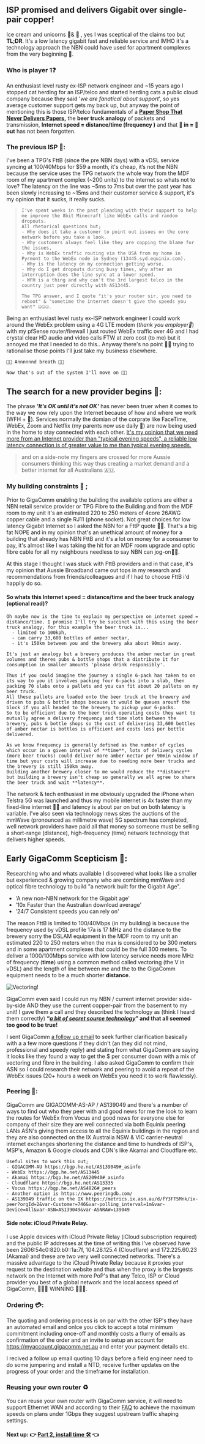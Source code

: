 ## ISP promised and delivers Gigabit over single-pair copper!

Ice cream and unicorns 🍦& 🦄 , yes I was sceptical of the claims too but **TL;DR**. It's a low latency gigabit fast and reliable service and IMHO it's a technology approach the NBN could have used for apartment complexes from the very beginning 🍿. 

### Who is player 1❓

An enthusiast level rusty ex-ISP network engineer and ~15 years ago I stopped cat herding for an ISP/telco and started herding cats a public cloud company because they said '*we are fanatical about support*', so yes average customer support gets my back up, but anyway the point of mentioning this is those ISP/telco fundamentals of a **[Paper Shop That Never Delivers Papers](https://en.wikipedia.org/wiki/OSI_model),** the **beer truck analogy** of packets and transmission,  **Internet speed = distance/time (frequency )** and that **💩 in = 💩 out** has not been forgotten.

### The previous ISP 👋:

I've been a TPG's FttB (since the pre NBN days) with a vDSL service syncing at 100/40Mbps for $59 a month, it's cheap, it’s not the NBN because the service uses the TPG network the whole way from the MDF room of my apartment complex (~200 units) to the internet so whats not to love? The latency on the line was ~5ms to 7ms but over the past year has been slowly increasing to ~15ms and their customer service & support, it's my opinion that it sucks, it really sucks.



> ```
> I've spent weeks in the past pleading with their support to help me improve the 8bit Minecraft like WebEx calls and random dropouts.
> All rhetorical questions but;
> - Why does it take a customer to point out issues on the core network before you take a look.
> - Why customers always feel like they are copping the blame for the issues, 
> - Why is WebEx traffic routing via the USA from my home in Pyrmont to the WebEx node in Sydney (13445.syd.equinix.com).
> - Why is the latency on my connection getting worse.
> - Why do I get dropouts during busy times, why after an interruption does the line sync at a lower speed.
> - WFH is a thing and why can't the 3rd largest telco in the country just peer directly with AS13445.
> 
> The TPG answer, and I quote "it's your router sir, you need to reboot" & "sometime the internet doesn't give the speeds you want" 🤐🤐🤐. 
> ```
>



Being an enthusiast level rusty ex-ISP network engineer I could work around the WebEx problem using a 4G LTE modem (*thank you employer🙏*) with my pfSense router/firewall I just routed WebEx traffic over 4G and I had crystal clear HD audio and video calls FTW at zero cost (to me) but it annoyed me that I needed to do this.. Anyway there's no point 🙅‍♂️ trying to rationalise those points I'll just take my business elsewhere.



```
🧘🏼 Annnnnnd breath 🧘🏼

Now that's out of the system I'll move on 🧘🏼
```



## **The search for a new provider begins 🚀:**

The phrase ***'It's OK until it’s not OK'*** has never been truer when it comes to the way we now rely upon the Internet because of how and where we work (WFH + 🦠).  Services normally the domian of the corprate like FaceTime, WebEx, Zoom and Netflix (my parents now use daily 🤯) are now being used in the home to stay connected with each other. <u>It's my opinion that we need more from an Internet provider than "typical evening speeds", a reliable low latency connection is of greater value to me than typical evening speeds.</u> 



> and on a side-note my fingers are crossed for more Aussie consumers thinking this way thus creating a market demand and a better internet for all Australians 🇦🇺.

 

### My building constraints 🏪 ; 

Prior to GigaComm enabling the building the available options are either a NBN retail service provider or TPG Fibre to the Building and from the MDF room to my unit it's an estimated 220 to 250 meters of 4core 26AWG copper cable and a single RJ11 (phone socket). Not great choices for low latency Gigabit Internet so I asked the  NBN for a FttP quote 🙅‍♂️. That's a big fat NOPE and in my opinion that's an unethical amount of money for a building that already has NBN FttB and it's a lot on money for a consumer to pay, it's almost like I was taking the hit for an MDF room upgrade and optic fibre cable for all my neighbours needless to say NBN can jog-on🏃‍♂️. 

At this stage I thought I was stuck with FttB providers and in that case, it's my opinion that Aussie Broadband came out tops in my research and recommendations from friends/colleagues and if I had to choose FttB i'd happliy do so.



#### So whats this Internet speed = distance/time and the beer truck analogy (optional read)?

```
Oh maybe now is the time to explain my perspective on internet speed = distance/time. I promise I'll try be succinct with this using the beer truck analogy, for this example the beer truck is...
  - limited to 100kph,
  - can carry 33,600 bottles of amber nectar,
  - it's 150km between you and the brewery aka about 90min away.

It's just an analogy but a brewery produces the amber nectar in great volumes and theres pubs & bottle shops that a distribute it for consumption in smaller amounts 'please drink responsibly'.

Thus if you could imagine the journey a single 6-pack has taken to on its way to you it involves packing four 6-packs into a slab, then packing 70 slabs onto a pallets and you can fit about 20 pallets on my beer truck. 
All these pallets are loaded onto the beer truck at the brewery and driven to pubs & bottle shops because it would be queues arounf the block if you all headed to the brewery to pickup your 6-packs. 
So to be efficient due to the beer truck operating costs they want to mutually agree a delivery frequency and time slots between the brewery, pubs & bottle shops so the cost of delivering 33,600 bottles of amber nectar is bottles is efficient and costs less per bottle delivered.

As we know frequency is generally defined as the number of cycles which occur in a given interval of **time**, lots of delivery cycles (more beer trucks) could deliver more amber nectar per 90min window of time but your costs will increase due to needing more beer trucks and the brewery is still 150km away. 
Building another brewery closer to me would reduce the **distance** but building a brewery isn't cheap so generally we all agree to share the beer truck and wait **latency**.  
```



The network & tech enthusiast in me obviously upgraded the iPhone when Telstra 5G was launched and thus my mobile internet is 4x faster than my fixed-line internet 🤷‍♂️ and latency is about par on but on both latency is variable. I've also seen via technology news sites the auctions of the mmWave (pronounced as millimetre wave) 5G spectrum has completed, well network providers have paid all that money so someone must be selling a short-range (distance), high-frequency (time) network technology that delivers higher speeds.



## Early GigaComm Scepticism 🤔:

Researching who and whats available I discovered what looks like a smaller but experienced & growing company who are combining mmWave and optical fibre technology to build "a network built for the Gigabit Age".  

- 'A new non-NBN network for the Gigabit age'
- '10x Faster than the Australian download average'
- '24/7 Consistent speeds you can rely on'

The reason FttB is limited to 100/40Mbps (in my building) is because the frequency used by vDSL profile 17a is 17 MHz and the distance to the brewery sorry the DSLAM equipment in the MDF room to my unit an estimated 220 to 250 meters when the max is considered to be 300 meters and in some apartment complexes that could be the full 300 meters. To deliver a 1000/100Mbps service with low latency service needs more MHz of frequency (**time**) using a common method called vectoring (the V in vDSL) and the length of line between me and the to the GigaComm equipment needs to be a much shorter **distance**.



![Vectoring!](https://github.com/alexanderswift/public-gigacom/blob/main/pics/vectoring.jpeg)



GigaComm even said I could run my NBN / current internet provider side-by-side AND they use the current copper-pair from the basement to my unit! I gave them a call and they described the technology as (think I heard them correctly) **“*<u>a bit of secret source technology</u>*” and that all seemed too good to be true!**

I sent GigaComm [a follow up email](https://github.com/alexanderswift/public-gigacom/blob/main/emails_to_gigacomm.pdf) to seek further clarification basically with a a few more questions if they didn't (an they did not mind, professional and speedy reply) and stating from what GigaComm are saying it looks like they found a way to get the $ per consumer down with a mix of vectoring and fibre in the building. I also asked GigaComm to confirm their ASN so I could research their network and peering to avoid a repeat of the WebEx issues (20+ hours a week on WebEx you need it to work flawlessly).

### Peering 🤝:

GigaComm are GIGACOMM-AS-AP / AS139049 and there's a number of ways to find out who they peer with and good news for me the look to learn the routes for WebEx from Vocus and good news for everyone else for company of their size they are well connected via both Equinix peering LANs ASN's giving them access to all the Equinix buildings in the region and they are also connected on the IX Australia NSW & VIC carrier-neutral internet exchanges shortening the distance and time to hundreds of ISP's, MSP's, Amazon & Google clouds and CDN's like Akamai and Cloudflare etc.  



```
Useful sites to work this out;
- GIGACOMM-AU https://bgp.he.net/AS139049#_asinfo  
- WebEx https://bgp.he.net/AS13445
- Akamai https://bgp.he.net/AS20940#_asinfo
- Cloudflare https://bgp.he.net/AS13335
- Vocus https://bgp.he.net/AS4826#_peers
- Another option is https://www.peeringdb.com/
- AS139049 traffic on the IX https://metrics.ix.asn.au/d/fY3FT5Mnk/ix-peer?orgId=2&var-Customer=746&var-polling_interval=1m&var-Device=All&var-ASN=AS139049&var-ASNRAW=139049
```



#### Side note: iCloud Private Relay. 

I use Apple devices with iCloud Private Relay (iCloud subscription required) and the public IP addresses at the time of writing this I've observed have been 2606:54c0:820:b0::1a:7f, 104.28.125.4 (Cloudflare) and 172.225.60.23 (Akamai) and these are two very  well connected networks. There's a massive advantage to the iCloud Private Relay because it proxies your request to the destination website and thus when the proxy is the largests network on the Internet with more PoP's that any Telco, ISP or Cloud provider you best of a global network and the local access speed of GigaComm, 🥇🥇🥇 WINNING 🥇🥇🥇. 



### Ordering 💳:

The quoting and ordering process is on par with the other ISP's they have an automated email and onlce you click to accept a total minimum commitment including once-off and monthly costs a flurry of emails as confirmation of the order and an invite to setup an account for https://myaccount.gigacomm.net.au and enter your payment details etc. 

I recived a follow up email quoting 10 days before a field engineer need to do some jumpering and install a NTD, receive further updates on the progress of your order and the timeframe for installation.

### **Reusing your own router** ♻️

You can reuse your own router with GigaComm service, it will need to support Ethernet WAN and according to their [FAQ](https://www.gigacomm.net.au/faqs/bring-your-own-router)   to achieve the maximum speeds on plans under 1Gbps they suggest upstream traffic shaping settings.



#### Next up: 👉 [Part 2, install time 🛠](https://github.com/alexanderswift/public-gigacom/blob/main/install_time.md) 👈
